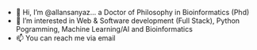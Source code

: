 - 👋 Hi, I’m @allansanyaz... a Doctor of Philosophy in Bioinformatics (Phd)
- 👀 I’m interested in Web & Software development (Full Stack), Python Pogramming, Machine Learning/AI and Bioinformatics
- 📫 You can reach me via email


<!---
allansanyaz/allansanyaz is a ✨ special ✨ repository because its `README.md` (this file) appears on your GitHub profile.
You can click the Preview link to take a look at your changes.
--->
